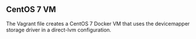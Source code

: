 ## CentOS 7 VM

The Vagrant file creates a CentOS 7 Docker VM that uses the devicemapper storage driver in a direct-lvm configuration. 
